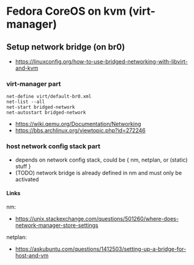# Fedora CoreOS on kvm (virt-manager)

## Setup network bridge (on br0)

* https://linuxconfig.org/how-to-use-bridged-networking-with-libvirt-and-kvm

### virt-manager part

```virsh
net-define virt/default-br0.xml 
net-list --all
net-start bridged-network
net-autostart bridged-network
```

* https://wiki.qemu.org/Documentation/Networking
* https://bbs.archlinux.org/viewtopic.php?id=272246

### host network config stack part

* depends on network config stack, could be { nm, netplan, or (static) stuff }
* (TODO) network bridge is already defined in nm and must only be activated

#### Links

nm:
* https://unix.stackexchange.com/questions/501260/where-does-network-manager-store-settings

netplan:
* https://askubuntu.com/questions/1412503/setting-up-a-bridge-for-host-and-vm

